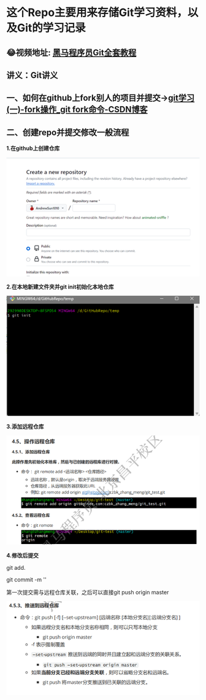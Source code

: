 # 这个Repo主要用来存储Git学习资料，以及Git的学习记录

## 😂视频地址: [黑马程序员Git全套教程](https://www.bilibili.com/video/BV1MU4y1Y7h5/?spm_id_from=333.999.0.0)

## 讲义：Git讲义

## 一、如何在github上fork别人的项目并提交->[git学习(一)-fork操作_git fork命令-CSDN博客](https://blog.csdn.net/qq_24295577/article/details/108373682)

## 二、创建repo并提交修改一般流程

**1.在github上创建仓库**

![img](.\picture\1707375264974.jpg)

**2.在本地新建文件夹并git init初始化本地仓库**

![img](.\picture\Snipaste_2024-02-08_14-56-13.png)

**3.添加远程仓库**

![img](.\picture\Snipaste_2024-02-08_14-58-16.png)

**4.修改后提交**

git add.

git commit -m ''

第一次提交需与远程仓库关联，之后可以直接git push origin master

![img](.\picture\Snipaste_2024-02-08_15-00-02.png)

